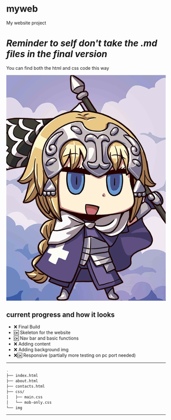 # myweb
My website project

# *Reminder to self don't take the .md files in the final version*
You can find both the html and css code this way

[![DIS WAY][1]][2]

## current progress and how it looks
- ❌ Final Build
- 🆗 Skeleton for the website
- 🆗 Nav bar and basic functions
- ❌ Adding content
- ❌ Adding background img
- ❌🆗 Responsive (partially more testing on pc port needed)

---

```bash
.
├── index.html
├── about.html
├── contacts.html
├── css/
│   ├── main.css
│   └── mob-only.css
└── img
```

---

[1]:./img/thisway.png
[2]:./md/info-tree.md
